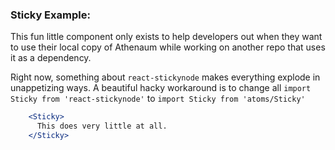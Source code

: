 ### Sticky Example:
This fun little component only exists to help developers out when they
want to use their local copy of Athenaum while working on another repo 
that uses it as a dependency.

Right now, something about `react-stickynode` makes everything explode
in unappetizing ways. A beautiful hacky workaround is to change all 
`import Sticky from 'react-stickynode'` to `import Sticky from 'atoms/Sticky'`

```jsx
    <Sticky>
      This does very little at all. 
    </Sticky>
```
